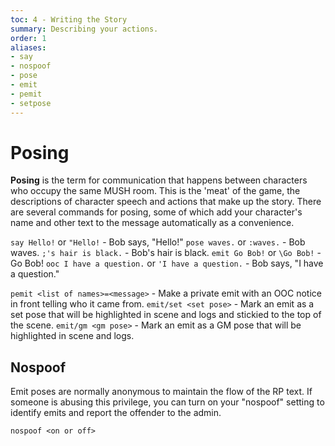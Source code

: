 ```yaml
---
toc: 4 - Writing the Story
summary: Describing your actions.
order: 1
aliases:
- say
- nospoof
- pose
- emit
- pemit
- setpose
---
```

# Posing

**Posing** is the term for communication that happens between characters who occupy the same MUSH room.  This is the 'meat' of the game, the descriptions of character speech and actions that make up the story. There are several commands for posing, some of which add your character's name and other text to the message automatically as a convenience.

`say Hello!` or `"Hello!` - Bob says, "Hello!"
`pose waves.` or `:waves.` - Bob waves.
`;'s hair is black.` - Bob's hair is black.
`emit Go Bob!` or `\Go Bob!` - Go Bob!
`ooc I have a question.` or `'I have a question.` - <OOC> Bob says, "I have a question."

`pemit <list of names>=<message>` - Make a private emit with an OOC notice in front telling who it came from.
`emit/set <set pose>` - Mark an emit as a set pose that will be highlighted in scene and logs and stickied to the top of the scene.
`emit/gm <gm pose>` - Mark an emit as a GM pose that will be highlighted in scene and logs.

## Nospoof

Emit poses are normally anonymous to maintain the flow of the RP text.  If someone is abusing this privilege, you can turn on your "nospoof" setting to identify emits and report the offender to the admin.

`nospoof <on or off>`
